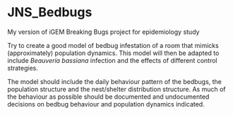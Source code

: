 # JNS_Bedbugs
My version of iGEM Breaking Bugs project for epidemiology study

Try to create a good model of bedbug infestation of a room that mimicks (approximately) population dynamics.
This model will then be adapted to include *Beauveria bassiana* infection and the effects of different control
strategies.

The model should include the daily behaviour pattern of the bedbugs, the population structure and the nest/shelter
distribution structure. As much of the behaviour as possible should be documented and undocumented decisions on
bedbug behaviour and population dynamics indicated.
